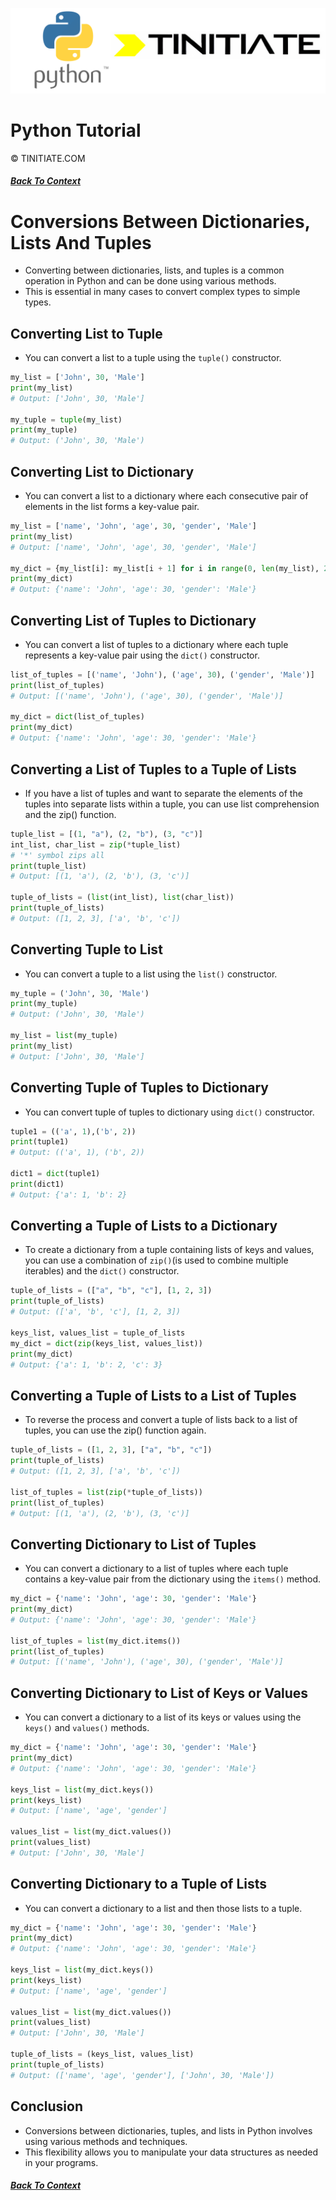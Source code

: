 ![Python Tinitiate Image](../../python_tinitiate.png)
# Python Tutorial
&copy; TINITIATE.COM
##### [Back To Context](../../README.md)

# Conversions Between Dictionaries, Lists And Tuples
* Converting between dictionaries, lists, and tuples is a common operation in Python and can be done using various methods.
* This is essential in many cases to convert complex types to simple types.

## Converting List to Tuple
* You can convert a list to a tuple using the `tuple()` constructor.
```python
my_list = ['John', 30, 'Male']
print(my_list)
# Output: ['John', 30, 'Male']

my_tuple = tuple(my_list)
print(my_tuple)  
# Output: ('John', 30, 'Male')
```

## Converting List to Dictionary
* You can convert a list to a dictionary where each consecutive pair of elements in the list forms a key-value pair.
```python
my_list = ['name', 'John', 'age', 30, 'gender', 'Male']
print(my_list)
# Output: ['name', 'John', 'age', 30, 'gender', 'Male']

my_dict = {my_list[i]: my_list[i + 1] for i in range(0, len(my_list), 2)}
print(my_dict)  
# Output: {'name': 'John', 'age': 30, 'gender': 'Male'}
```

## Converting List of Tuples to Dictionary
* You can convert a list of tuples to a dictionary where each tuple represents a key-value pair using the `dict()` constructor.
```python
list_of_tuples = [('name', 'John'), ('age', 30), ('gender', 'Male')]
print(list_of_tuples)
# Output: [('name', 'John'), ('age', 30), ('gender', 'Male')]

my_dict = dict(list_of_tuples)
print(my_dict)  
# Output: {'name': 'John', 'age': 30, 'gender': 'Male'}
```

## Converting a List of Tuples to a Tuple of Lists
* If you have a list of tuples and want to separate the elements of the tuples into separate lists within a tuple, you can use list comprehension and the zip() function.
```python
tuple_list = [(1, "a"), (2, "b"), (3, "c")]
int_list, char_list = zip(*tuple_list)
# '*' symbol zips all
print(tuple_list)
# Output: [(1, 'a'), (2, 'b'), (3, 'c')]

tuple_of_lists = (list(int_list), list(char_list))
print(tuple_of_lists) 
# Output: ([1, 2, 3], ['a', 'b', 'c'])
```

## Converting Tuple to List
* You can convert a tuple to a list using the `list()` constructor.
```python
my_tuple = ('John', 30, 'Male')
print(my_tuple)
# Output: ('John', 30, 'Male')

my_list = list(my_tuple)
print(my_list)  
# Output: ['John', 30, 'Male']
```

## Converting Tuple of Tuples to Dictionary
* You can convert tuple of tuples to dictionary using `dict()` constructor.
```python
tuple1 = (('a', 1),('b', 2))
print(tuple1)
# Output: (('a', 1), ('b', 2))

dict1 = dict(tuple1)
print(dict1) 
# Output: {'a': 1, 'b': 2}
```

## Converting a Tuple of Lists to a Dictionary
* To create a dictionary from a tuple containing lists of keys and values, you can use a combination of `zip()`(is used to combine multiple iterables) and the `dict()` constructor.
```python
tuple_of_lists = (["a", "b", "c"], [1, 2, 3])
print(tuple_of_lists)
# Output: (['a', 'b', 'c'], [1, 2, 3])

keys_list, values_list = tuple_of_lists
my_dict = dict(zip(keys_list, values_list))
print(my_dict) 
# Output: {'a': 1, 'b': 2, 'c': 3}
```

## Converting a Tuple of Lists to a List of Tuples
* To reverse the process and convert a tuple of lists back to a list of tuples, you can use the zip() function again.
```python
tuple_of_lists = ([1, 2, 3], ["a", "b", "c"])
print(tuple_of_lists)
# Output: ([1, 2, 3], ['a', 'b', 'c'])

list_of_tuples = list(zip(*tuple_of_lists))
print(list_of_tuples)
# Output: [(1, 'a'), (2, 'b'), (3, 'c')]
```

## Converting Dictionary to List of Tuples
* You can convert a dictionary to a list of tuples where each tuple contains a key-value pair from the dictionary using the `items()` method.
```python
my_dict = {'name': 'John', 'age': 30, 'gender': 'Male'}
print(my_dict)
# Output: {'name': 'John', 'age': 30, 'gender': 'Male'}

list_of_tuples = list(my_dict.items())
print(list_of_tuples)  
# Output: [('name', 'John'), ('age', 30), ('gender', 'Male')]
```

## Converting Dictionary to List of Keys or Values
* You can convert a dictionary to a list of its keys or values using the `keys()` and `values()` methods.
```python
my_dict = {'name': 'John', 'age': 30, 'gender': 'Male'}
print(my_dict)
# Output: {'name': 'John', 'age': 30, 'gender': 'Male'}

keys_list = list(my_dict.keys())
print(keys_list)  
# Output: ['name', 'age', 'gender']

values_list = list(my_dict.values())
print(values_list)  
# Output: ['John', 30, 'Male']
```

## Converting Dictionary to a Tuple of Lists
* You can convert a dictionary to a list and then those lists to a tuple.
```python
my_dict = {'name': 'John', 'age': 30, 'gender': 'Male'}
print(my_dict)
# Output: {'name': 'John', 'age': 30, 'gender': 'Male'}

keys_list = list(my_dict.keys())
print(keys_list)  
# Output: ['name', 'age', 'gender']

values_list = list(my_dict.values())
print(values_list)  
# Output: ['John', 30, 'Male']

tuple_of_lists = (keys_list, values_list)
print(tuple_of_lists) 
# Output: (['name', 'age', 'gender'], ['John', 30, 'Male'])
```

## Conclusion
* Conversions between dictionaries, tuples, and lists in Python involves using various methods and techniques.
* This flexibility allows you to manipulate your data structures as needed in your programs.

##### [Back To Context](../../README.md)